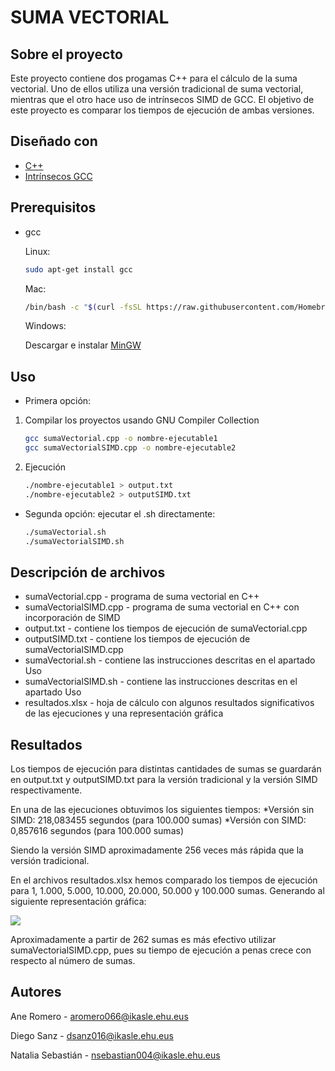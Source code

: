 
# SUMA VECTORIAL

## Sobre el proyecto

Este proyecto contiene dos progamas C++ para el cálculo de la suma vectorial.  Uno de ellos utiliza una versión tradicional de suma vectorial, mientras que el otro hace uso de intrínsecos SIMD de GCC. El objetivo de este proyecto es comparar los tiempos de ejecución de ambas versiones.



## Diseñado con 
* [C++](https://www.cplusplus.com/)
* [Intrínsecos GCC](https://gcc.gnu.org/onlinedocs/gcc/Vector-Extensions.html)


## Prerequisitos

* gcc

	Linux:
  ```sh
  sudo apt-get install gcc
  ```
	Mac:
  ```sh
  /bin/bash -c "$(curl -fsSL https://raw.githubusercontent.com/Homebrew/install/HEAD/install.sh)"
  ```
	Windows:

	Descargar e instalar [MinGW](https://sourceforge.net/projects/mingw/)

## Uso
* Primera opción:
1. Compilar los proyectos usando GNU Compiler Collection
	 ```sh
  	gcc sumaVectorial.cpp -o nombre-ejecutable1
	gcc sumaVectorialSIMD.cpp -o nombre-ejecutable2
 	 ```
	
2. Ejecución
   ```sh
   ./nombre-ejecutable1 > output.txt
   ./nombre-ejecutable2 > outputSIMD.txt
   ```
* Segunda opción: ejecutar el .sh directamente:
     ```sh
   ./sumaVectorial.sh
   ./sumaVectorialSIMD.sh
    ```
## Descripción de archivos

* sumaVectorial.cpp - programa de suma vectorial en C++
* sumaVectorialSIMD.cpp - programa de suma vectorial en C++ con incorporación de SIMD
* output.txt - contiene los tiempos de ejecución de sumaVectorial.cpp
* outputSIMD.txt - contiene los tiempos de ejecución de sumaVectorialSIMD.cpp
* sumaVectorial.sh - contiene las instrucciones descritas en el apartado Uso
* sumaVectorialSIMD.sh - contiene las instrucciones descritas en el apartado Uso
* resultados.xlsx - hoja de cálculo con algunos resultados significativos de las ejecuciones y una representación gráfica


## Resultados

Los tiempos de ejecución para distintas cantidades de sumas se guardarán en output.txt y outputSIMD.txt para la versión tradicional y la versión SIMD respectivamente.

En una de las ejecuciones obtuvimos los siguientes tiempos:
	*Versión sin SIMD: 218,083455 segundos (para 100.000 sumas)
	*Versión con SIMD: 0,857616 segundos (para 100.000 sumas)

Siendo la versión SIMD aproximadamente 256 veces más rápida que la versión tradicional.

En el archivos resultados.xlsx hemos comparado los tiempos de ejecución para 1, 1.000, 5.000, 10.000, 20.000, 50.000 y 100.000 sumas. Generando al siguiente representación gráfica:

![](https://www.linkpicture.com/q/grafica_1.jpg)

Aproximadamente a partir de 262 sumas es más efectivo utilizar sumaVectorialSIMD.cpp, pues su tiempo de ejecución a penas crece con respecto al número de sumas. 

## Autores

Ane Romero  - aromero066@ikasle.ehu.eus

Diego Sanz - dsanz016@ikasle.ehu.eus

Natalia Sebastián  - nsebastian004@ikasle.ehu.eus




